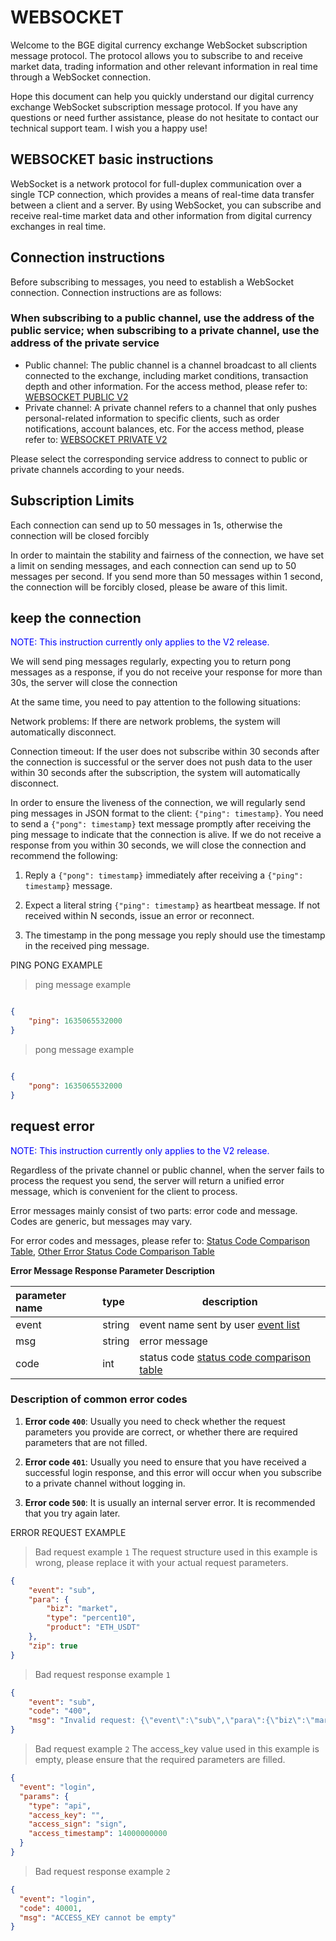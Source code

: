<h1 id="v2-base-ws">WEBSOCKET</h1>

Welcome to the BGE digital currency exchange WebSocket subscription message protocol. The protocol allows you to subscribe to and receive market data, trading information and other relevant information in real time through a WebSocket connection.

Hope this document can help you quickly understand our digital currency exchange WebSocket subscription message protocol. If you have any questions or need further assistance, please do not hesitate to contact our technical support team. I wish you a happy use!


## WEBSOCKET basic instructions

WebSocket is a network protocol for full-duplex communication over a single TCP connection, which provides a means of real-time data transfer between a client and a server. By using WebSocket, you can subscribe and receive real-time market data and other information from digital currency exchanges in real time.

## Connection instructions

Before subscribing to messages, you need to establish a WebSocket connection. Connection instructions are as follows:

### When subscribing to a public channel, use the address of the public service; when subscribing to a private channel, use the address of the private service

- Public channel: The public channel is a channel broadcast to all clients connected to the exchange, including market conditions, transaction depth and other information.
  For the access method, please refer to: [WEBSOCKET PUBLIC V2](#websocket-feed-public-v2)
- Private channel: A private channel refers to a channel that only pushes personal-related information to specific clients, such as order notifications, account balances, etc.
  For the access method, please refer to: [WEBSOCKET PRIVATE V2](#websocket-feed-private-v2)

Please select the corresponding service address to connect to public or private channels according to your needs.

## Subscription Limits

Each connection can send up to 50 messages in 1s, otherwise the connection will be closed forcibly

In order to maintain the stability and fairness of the connection, we have set a limit on sending messages, and each connection can send up to 50 messages per second. If you send more than 50 messages within 1 second, the connection will be forcibly closed, please be aware of this limit.

## keep the connection

<aside class="notice">
  <span style="color: blue;">
NOTE: This instruction currently only applies to the V2 release. </span>
</aside>

We will send ping messages regularly, expecting you to return pong messages as a response, if you do not receive your response for more than 30s, the server will close the connection

At the same time, you need to pay attention to the following situations:

Network problems: If there are network problems, the system will automatically disconnect.

Connection timeout: If the user does not subscribe within 30 seconds after the connection is successful or the server does not push data to the user within 30 seconds after the subscription, the system will automatically disconnect.

In order to ensure the liveness of the connection, we will regularly send ping messages in JSON format to the client: `{"ping": timestamp}`. You need to send a `{"pong": timestamp}` text message promptly after receiving the ping message to indicate that the connection is alive. If we do not receive a response from you within 30 seconds, we will close the connection and recommend the following:

1. Reply a `{"pong": timestamp}` immediately after receiving a `{"ping": timestamp}` message.

2. Expect a literal string `{"ping": timestamp}` as heartbeat message. If not received within N seconds, issue an error or reconnect.

3. The timestamp in the pong message you reply should use the timestamp in the received ping message.

<aside>
PING PONG EXAMPLE
</aside>
<a name="ping_pong_demo"></a>

> ping message example

```json

{
    "ping": 1635065532000
}

```
> pong message example

```json

{
    "pong": 1635065532000
}

```

## request error

<aside class="notice">
  <span style="color: blue;">
NOTE: This instruction currently only applies to the V2 release. </span>
</aside>

Regardless of the private channel or public channel, when the server fails to process the request you send, the server will return a unified error message, which is convenient for the client to process.

Error messages mainly consist of two parts: error code and message. Codes are generic, but messages may vary.

For error codes and messages, please refer to: [Status Code Comparison Table](#WSERR), [Other Error Status Code Comparison Table](#ERR2)

**Error Message Response Parameter Description**

| parameter name | type | description |
|:------|:-------|--------------------------|
| event | string | event name sent by user [event list](#events) |
| msg | string | error message |
| code | int | status code [status code comparison table](#WSERR) |


### Description of common error codes

1. **Error code `400`**: Usually you need to check whether the request parameters you provide are correct, or whether there are required parameters that are not filled.

2. **Error code `401`**: Usually you need to ensure that you have received a successful login response, and this error will occur when you subscribe to a private channel without logging in.

3. **Error code `500`**: It is usually an internal server error. It is recommended that you try again later.

<aside id="ws-error-ex-demo">
ERROR REQUEST EXAMPLE
</aside>

<a id="error_ws_request_response_demo" name="error_ws_request_response_demo"></a>

> Bad request example `1` The request structure used in this example is wrong, please replace it with your actual request parameters.


```json
{
    "event": "sub",
    "para": {
        "biz": "market",
        "type": "percent10",
        "product": "ETH_USDT"
    },
    "zip": true
}
```

> Bad request response example `1`

```json
{
    "event": "sub",
    "code": "400",
    "msg": "Invalid request: {\"event\":\"sub\",\"para\":{\"biz\":\"market\",\"type\":\"percent10\ ",\"pairCode\":\"ETH_USDT\"},\"zip\":true}"
}

```


> Bad request example `2` The access_key value used in this example is empty, please ensure that the required parameters are filled.

```json
{
  "event": "login",
  "params": {
    "type": "api",
    "access_key": "",
    "access_sign": "sign",
    "access_timestamp": 14000000000
  }
}

```

> Bad request response example `2`

```json
{
  "event": "login",
  "code": 40001,
  "msg": "ACCESS_KEY cannot be empty"
}
```
